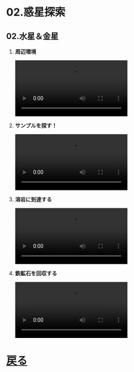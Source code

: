 # 02.惑星探索

## 02.水星＆金星

1. **周辺環境**
	<br>

	<video controls>
	  <source src="01_周辺環境.mp4" type="video/mp4" />
	</video>
1. **サンプルを探す！**
	<br>

	<video controls>
	  <source src="02_サンプルを探す！.mp4" type="video/mp4" />
	</video>
1. **溶岩に到達する**
	<br>

	<video controls>
	  <source src="03_溶岩に到達する.mp4" type="video/mp4" />
	</video>
1. **鉄鉱石を回収する**
	<br>

	<video controls>
	  <source src="04_鉄鉱石を回収する.mp4" type="video/mp4" />
	</video>

# [戻る](../video02.html)